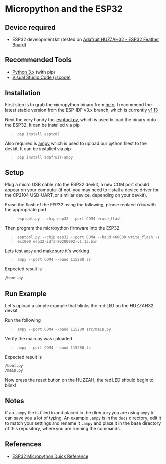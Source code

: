 # Micropython and the ESP32

## Device required

- ESP32 development kit (tested on [Adafruit HUZZAH32 - ESP32 Feather Board](https://www.adafruit.com/product/3405))

## Recommended Tools

- [Python 3.x](https://www.python.org/downloads/) (with pip)
- [Visual Studio Code (vscode)](https://code.visualstudio.com/)

## Installation

First step is to grab the micropython binary from [here](https://micropython.org/download/esp32/), I recommend the latest stable version from the ESP-IDF v3.x branch, which is currently [v1.13](https://micropython.org/resources/firmware/esp32-idf3-20200902-v1.13.bin)

Next the very handy tool [esptool.py](https://github.com/espressif/esptool), which is used to load the binary onto the ESP32. It can be installed via pip
>`pip install esptool`

Also required is [ampy](https://github.com/scientifichackers/ampy) which is used to upload our python filest to the devkit. It can be installed via pip
>`pip install adafruit-ampy`

## Setup

Plug a micro USB cable into the ESP32 devkit, a new COM port should appear on your computer (if not, you may need to install a device driver for the CP2104 USB-UART, or similiar device, depending on your devkit).

Erase the flash of the ESP32 using the following, please replace `COM4` with the appropriate port
>`esptool.py --chip esp32 --port COM4 erase_flash`

Then program the micropython firmware into the ESP32
>`esptool.py --chip esp32 --port COM4 --baud 460800 write_flash -z 0x1000 esp32-idf3-20200902-v1.13.bin`

Lets test `ampy` and make sure it's working
>`ampy --port COM4 --baud 115200 ls`

Expected result is

```bash
/boot.py
```

## Run Example

Let's upload a simple example that blinks the red LED on the HUZZAH32 devkit

Run the following
>`ampy --port COM4 --baud 115200 src/main.py`

Verify the main.py was uploaded
>`ampy --port COM4 --baud 115200 ls`

Expected result is

```bash
/boot.py
/main.py
```

Now press the reset button on the HUZZAH, the red LED should begin to blink!

## Notes

If an `.ampy` file is filled in and placed in the directory you are using `ampy` it can save you a lot of typing. An example `.ampy` is in the `docs` directory, edit it to match your settings and rename it `.ampy` and place it in the base directory of this repository, where you are running the commands.

## References

- [ESP32 Micropython Quick Reference](https://docs.micropython.org/en/latest/esp32/quickref.html)
